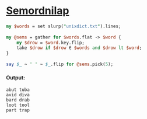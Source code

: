[1]: http://rosettacode.org/wiki/Semordnilap

# [Semordnilap][1]

```perl
my $words = set slurp("unixdict.txt").lines;
 
my @sems = gather for $words.flat -> $word {
    my $drow = $word.key.flip;
    take $drow if $drow ∈ $words and $drow lt $word;
}
 
say $_ ~ ' ' ~ $_.flip for @sems.pick(5);
```

#### Output:
```
abut tuba
avid diva
bard drab
loot tool
part trap
```